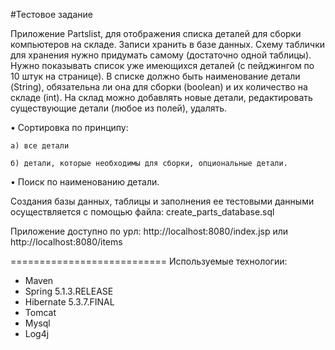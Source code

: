 #Тестовое задание

Приложение Partslist, для отображения списка деталей для сборки компьютеров на складе. Записи хранить в базе данных. Схему таблички для хранения нужно придумать самому (достаточно одной таблицы).
Нужно показывать список уже имеющихся деталей (с пейджингом по 10 штук на странице). В списке должно быть наименование детали (String), обязательна ли она для сборки (boolean) и их количество на складе (int). На склад можно добавлять новые детали, редактировать существующие детали (любое из полей), удалять.

• Сортировка по принципу:

    а) все детали

    б) детали, которые необходимы для сборки, опциональные детали.

• Поиск по наименованию детали.

Создания базы данных, таблицы и заполнения ее тестовыми данными осуществляется с помощью файла:
create_parts_database.sql

Приложение доступно по урл:
http://localhost:8080/index.jsp
или http://localhost:8080/items

===========================
Используемые технологии:
- Maven 
- Spring 5.1.3.RELEASE
- Hibernate 5.3.7.FINAL
- Tomcat 
- Mysql
- Log4j

